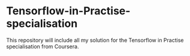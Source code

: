 # Tensorflow-in-Practise-specialisation

This repository will include all my solution for the Tensorflow in Practise specialisation from Coursera.
